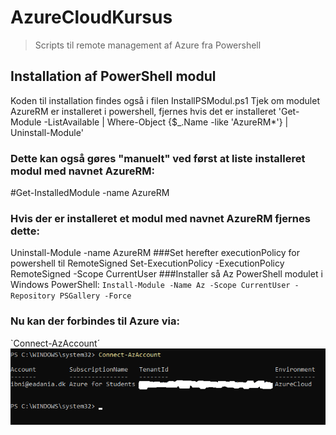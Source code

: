 # AzureCloudKursus
>Scripts til remote management af Azure fra Powershell
## Installation af PowerShell modul
Koden til installation findes også i filen InstallPSModul.ps1
Tjek om modulet AzureRM er installeret i powershell, fjernes hvis det er installeret
'Get-Module -ListAvailable | Where-Object {$_.Name -like 'AzureRM*'} | Uninstall-Module' 
### Dette kan også gøres "manuelt" ved først at liste installeret modul med navnet AzureRM:
#Get-InstalledModule -name AzureRM
### Hvis der er installeret et modul med navnet AzureRM fjernes dette:
Uninstall-Module -name AzureRM
###Set herefter executionPolicy for powershell til RemoteSigned 
Set-ExecutionPolicy -ExecutionPolicy RemoteSigned -Scope CurrentUser
###Installer så Az PowerShell modulet i Windows PowerShell:
`Install-Module -Name Az -Scope CurrentUser -Repository PSGallery -Force`
### Nu kan der forbindes til Azure via:
`Connect-AzAccount´
![Screenshot af oprette forbindelse](https://github.com/ibhelmer/AzureCloudKursus/blob/main/images/ConnectAZ.png)
